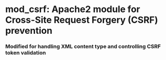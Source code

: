 # mod_csrf: Apache2 module for Cross-Site Request Forgery (CSRF) prevention
### Modified for handling XML content type and controlling CSRF token validation
